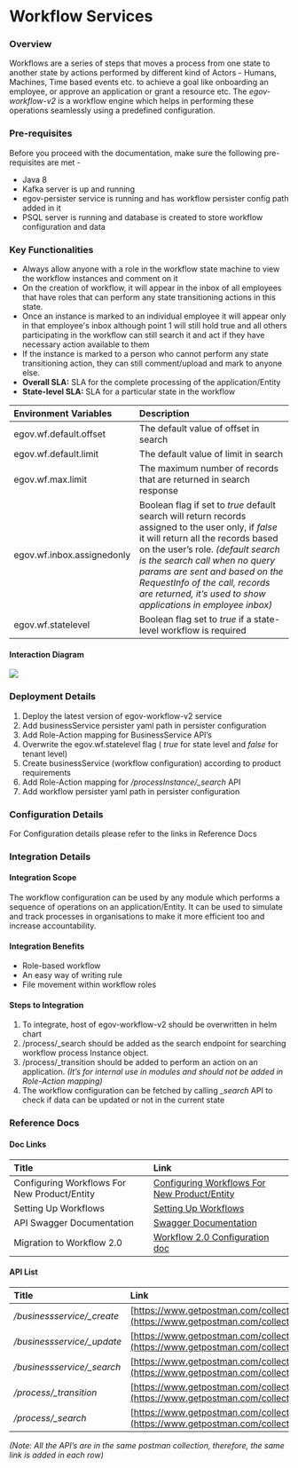 # Workflow Services

### Overview

Workflows are a series of steps that moves a process from one state to another state by actions performed by different kind of Actors - Humans, Machines, Time based events etc. to achieve a goal like onboarding an employee, or approve an application or grant a resource etc. The _egov-workflow-v2_ is a workflow engine which helps in performing these operations seamlessly using a predefined configuration.

### Pre-requisites

Before you proceed with the documentation, make sure the following pre-requisites are met -

* Java 8
* Kafka server is up and running
* egov-persister service is running and has workflow persister config path added in it
* PSQL server is running and database is created to store workflow configuration and data

### Key Functionalities

* Always allow anyone with a role in the workflow state machine to view the workflow instances and comment on it
* On the creation of workflow, it will appear in the inbox of all employees that have roles that can perform any state transitioning actions in this state.
* Once an instance is marked to an individual employee it will appear only in that employee's inbox although point 1 will still hold true and all others participating in the workflow can still search it and act if they have necessary action available to them
* If the instance is marked to a person who cannot perform any state transitioning action, they can still comment/upload and mark to anyone else.
* **Overall SLA:** SLA for the complete processing of the application/Entity
* **State-level SLA:** SLA for a particular state in the workflow

| **Environment Variables** | **Description** |
| :--- | :--- |
| egov.wf.default.offset | The default value of offset in search |
| egov.wf.default.limit | The default value of limit in search |
| egov.wf.max.limit | The maximum number of records that are returned in search response |
| egov.wf.inbox.assignedonly | Boolean flag if set to _true_ default search will return records assigned to the user only, if _false_ it will return all the records based on the user’s role. _\(default search is the search call when no query params are sent and based on the RequestInfo of the call, records are returned, it’s used to show applications in employee inbox\)_ |
| egov.wf.statelevel | Boolean flag set to _true_ if a state-level workflow is required |

#### Interaction Diagram

![](../../../.gitbook/assets/image%20%2874%29.png)

### Deployment Details

1. Deploy the latest version of egov-workflow-v2 service
2. Add businessService persister yaml path in persister configuration
3. Add Role-Action mapping for BusinessService API’s
4. Overwrite the egov.wf.statelevel flag \( _true_ for state level and _false_ for tenant level\)
5. Create businessService \(workflow configuration\) according to product requirements
6. Add Role-Action mapping for _/processInstance/\_search_ API
7. Add workflow persister yaml path in persister configuration

### Configuration Details

For Configuration details please refer to the links in Reference Docs

### Integration Details

#### Integration Scope

The workflow configuration can be used by any module which performs a sequence of operations on an application/Entity. It can be used to simulate and track processes in organisations to make it more efficient too and increase accountability.

#### Integration Benefits

* Role-based workflow
* An easy way of writing rule
* File movement within workflow roles

#### Steps to Integration

1. To integrate, host of egov-workflow-v2 should be overwritten in helm chart
2. /process/\_search should be added as the search endpoint for searching workflow process Instance object.
3. /process/\_transition should be added to perform an action on an application. _\(It’s for internal use in modules and should not be added in Role-Action mapping\)_
4. The workflow configuration can be fetched by calling _\_search_ API to check if data can be updated or not in the current state

### Reference Docs

#### Doc Links

| **Title** | **Link** |
| :--- | :--- |
| Configuring Workflows For New Product/Entity | [Configuring Workflows For New Product/Entity](../../../configure-digit/configuring-workflows/configuring-workflow-for-an-entity.md) |
| Setting Up Workflows | [Setting Up Workflows](../../../configure-digit/configuring-workflows/setting-up-workflow.md) |
| API Swagger Documentation | [Swagger Documentation](https://raw.githubusercontent.com/egovernments/core-services/master/docs/worfklow-2.0) |
| Migration to Workflow 2.0 | [Workflow 2.0 Configuration doc](https://digit-discuss.atlassian.net/wiki/spaces/EPE/pages/120619031/Workflow+2.0+Configuration+doc) |

#### API List

| Title | **Link** |
| :--- | :--- |
| _/businessservice/\_create_ | [https://www.getpostman.com/collections/8552e3de40c819e34190](https://www.getpostman.com/collections/8552e3de40c819e34190) |
| _/businessservice/\_update_ | [https://www.getpostman.com/collections/8552e3de40c819e34190](https://www.getpostman.com/collections/8552e3de40c819e34190) |
| _/businessservice/\_search_ | [https://www.getpostman.com/collections/8552e3de40c819e34190](https://www.getpostman.com/collections/8552e3de40c819e34190) |
| _/process/\_transition_ | [https://www.getpostman.com/collections/8552e3de40c819e34190](https://www.getpostman.com/collections/8552e3de40c819e34190) |
| _/process/\_search_ | [https://www.getpostman.com/collections/8552e3de40c819e34190](https://www.getpostman.com/collections/8552e3de40c819e34190) |

_\(Note: All the API’s are in the same postman collection, therefore, the same link is added in each row\)_

